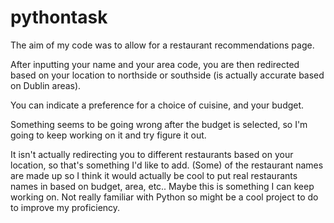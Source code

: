 # pythontask

The aim of my code was to allow for a restaurant recommendations page. 

After inputting your name and your area code, you are then redirected based on your location to northside or southside (is actually accurate based on Dublin areas).

You can indicate a preference for a choice of cuisine, and your budget.

Something seems to be going wrong after the budget is selected, so I'm going to keep working on it and try figure it out.

It isn't actually redirecting you to different restaurants based on your location, so that's something I'd like to add. (Some) of the restaurant names are made up so I think it would actually be cool to put real restaurants names in based on budget, area, etc.. Maybe this is something I can keep working on. Not really familiar with Python so might be a cool project to do to improve my proficiency.

